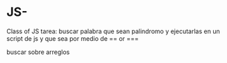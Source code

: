 # JS-
Class of JS 
tarea: 
buscar palabra que sean palindromo y ejecutarlas en un script de js y que sea por medio de == or ===

buscar sobre arreglos 

